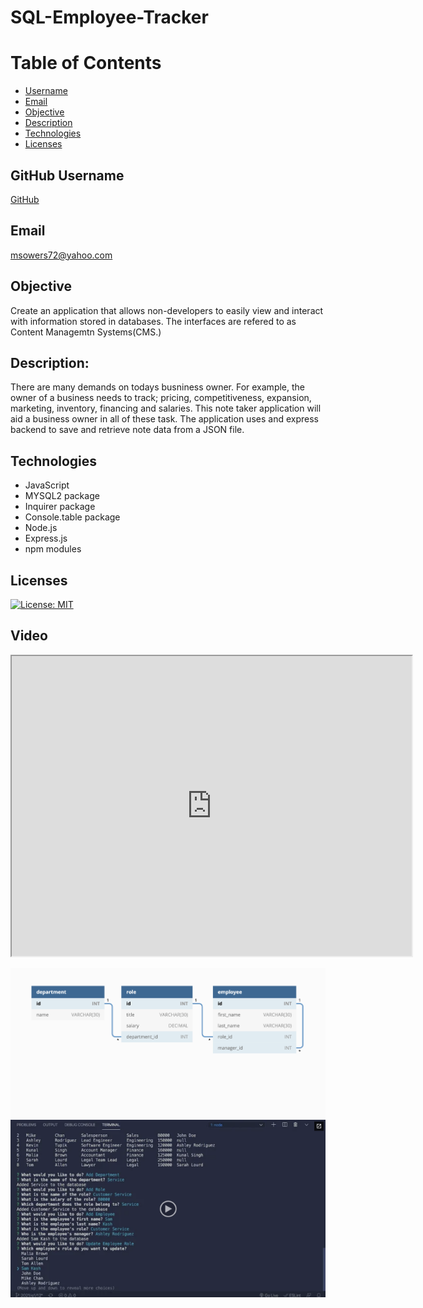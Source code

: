 # SQL-Employee-Tracker

# Table of Contents
- [Username](#username)
- [Email](#email)
- [Objective](#objective)
- [Description](#description)
- [Technologies](#technologies)
- [Licenses](#licenses)


## GitHub Username
[GitHub](https://github.com/msowers72/SQL-Employee-Tracker)

## Email
<msowers72@yahoo.com>

## Objective
Create an application that allows non-developers to easily view and interact with information stored in databases. The interfaces are refered to as Content Managemtn Systems(CMS.)

## Description:
There are many demands on todays busniness owner. For example, the owner of a business needs to track; pricing,
competitiveness, expansion, marketing, inventory, financing and salaries. This note taker application will aid 
a business owner in all of these task. The application uses and express backend to save and retrieve note data from a
JSON file.
 
## Technologies
* JavaScript
* MYSQL2 package
* Inquirer package
* Console.table package
* Node.js
* Express.js
* npm modules

## Licenses 
[![License: MIT](https://img.shields.io/badge/License-MIT-yellow.svg)](https://opensource.org/licenses/MIT)


## Video
<iframe src="https://drive.google.com/file/d/118vAwl5QHs55dZqSwfbOngAz7D9HiZS7/view?usp=sharing" width="640" height="480"></iframe>
  
 ![images](./assets/12-sql-homework-demo-01.png)
 ![images](./assets/12-sql-homework-video-thumbnail.png)